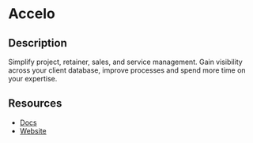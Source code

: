 # Accelo

## Description

Simplify project, retainer, sales, and service management. Gain visibility across your client database, improve processes and spend more time on your expertise.

## Resources

- [Docs](https://api.accelo.com/docs)
- [Website](accelo.com)
